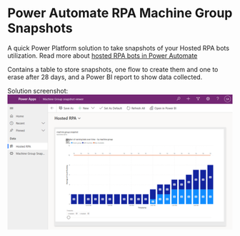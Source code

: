# Power Automate RPA Machine Group Snapshots

A quick Power Platform solution to take snapshots of your Hosted RPA bots utilization.
Read more about [hosted RPA bots in Power Automate](https://learn.microsoft.com/en-us/power-automate/desktop-flows/hosted-machine-groups)

Contains a table to store snapshots, one flow to create them and one to erase after 28 days, and a Power BI report to show data collected.

Solution screenshot:
![Sample screenshot](Screenshot_20230118_042701.png)
